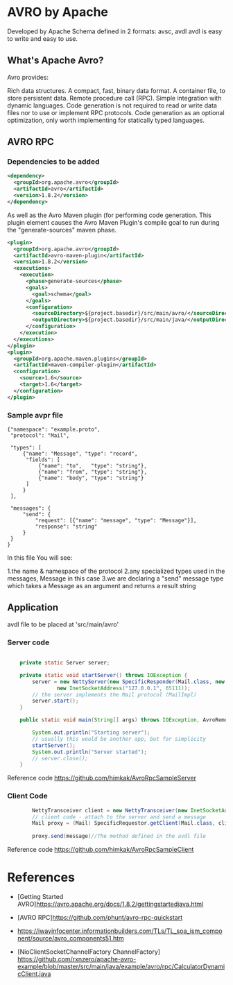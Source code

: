 # AVRO by Apache
Developed by Apache
Schema defined in 2 formats: avsc, avdl
avdl is easy to write and easy to use.

## What's Apache Avro?
Avro provides:

Rich data structures.
A compact, fast, binary data format.
A container file, to store persistent data.
Remote procedure call (RPC).
Simple integration with dynamic languages. Code generation is not required to read or write data files nor to use or implement RPC protocols. Code generation as an optional optimization, only worth implementing for statically typed languages.

## AVRO RPC

### Dependencies to be added

```xml
<dependency>
  <groupId>org.apache.avro</groupId>
  <artifactId>avro</artifactId>
  <version>1.8.2</version>
</dependency>
```
As well as the Avro Maven plugin (for performing code generation.
This plugin element causes the Avro Maven Plugin's compile goal to run during the "generate-sources" maven phase.

```xml
<plugin>
  <groupId>org.apache.avro</groupId>
  <artifactId>avro-maven-plugin</artifactId>
  <version>1.8.2</version>
  <executions>
    <execution>
      <phase>generate-sources</phase>
      <goals>
        <goal>schema</goal>
      </goals>
      <configuration>
        <sourceDirectory>${project.basedir}/src/main/avro/</sourceDirectory>
        <outputDirectory>${project.basedir}/src/main/java/</outputDirectory>
      </configuration>
    </execution>
  </executions>
</plugin>
<plugin>
  <groupId>org.apache.maven.plugins</groupId>
  <artifactId>maven-compiler-plugin</artifactId>
  <configuration>
    <source>1.6</source>
    <target>1.6</target>
  </configuration>
</plugin>
```

### Sample avpr file
```jaon
{"namespace": "example.proto",
 "protocol": "Mail",

 "types": [
     {"name": "Message", "type": "record",
      "fields": [
          {"name": "to",   "type": "string"},
          {"name": "from", "type": "string"},
          {"name": "body", "type": "string"}
      ]
     }
 ],

 "messages": {
     "send": {
         "request": [{"name": "message", "type": "Message"}],
         "response": "string"
     }
 }
}
```

In this file You will see:

1.the name & namespace of the protocol
2.any specialized types used in the messages, Message in this case
3.we are declaring a "send" message type which takes a Message as an argument and returns a result string


## Application
avdl file to be placed at 'src/main/avro'

### Server code

```java

	private static Server server;

	private static void startServer() throws IOException {
		server = new NettyServer(new SpecificResponder(Mail.class, new MailImpl()),
				new InetSocketAddress("127.0.0.1", 65111));
		// the server implements the Mail protocol (MailImpl)
		server.start();
	}

	public static void main(String[] args) throws IOException, AvroRemoteException {

		System.out.println("Starting server");
		// usually this would be another app, but for simplicity
		startServer();
		System.out.println("Server started");
		// server.close();
	}

```

Reference code
https://github.com/himkak/AvroRpcSampleServer

### Client Code

```java
		NettyTransceiver client = new NettyTransceiver(new InetSocketAddress("localhost",65111));
		// client code - attach to the server and send a message
		Mail proxy = (Mail) SpecificRequestor.getClient(Mail.class, client);
		
		proxy.send(message)//The method defined in the avdl file

```
Reference code
https://github.com/himkak/AvroRpcSampleClient


# References
- [Getting Started AVRO]https://avro.apache.org/docs/1.8.2/gettingstartedjava.html
- [AVRO RPC]https://github.com/phunt/avro-rpc-quickstart
- https://iwayinfocenter.informationbuilders.com/TLs/TL_soa_ism_component/source/avro_components51.htm

- [NioClientSocketChannelFactory ChannelFactory] https://github.com/rxnzero/apache-avro-example/blob/master/src/main/java/example/avro/rpc/CalculatorDynamicClient.java
